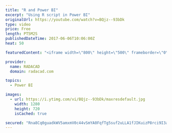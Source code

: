 ```yaml
---
title: "R and Power BI"
excerpt: "Using R script in Power BI"
originalUrl: https://youtube.com/watch?v=BQjz--93bDk
type: video
price: Free
length: PT5M2S
publishedDateTime: 2017-06-06T10:06:00Z
heat: 50

featuredContent: "<iframe width=\"800\" height=\"500\" frameborder=\"0\" src=\"https://www.youtube.com/embed/BQjz--93bDk\" allow=\"accelerometer; autoplay; encrypted-media; gyroscope; picture-in-picture\" allowfullscreen></iframe>"

provider:
  name: RADACAD
  domain: radacad.com

topics:
  - Power BI

images:
  - url: https://i.ytimg.com/vi/BQjz--93bDk/maxresdefault.jpg
    width: 1280
    height: 720
    isCached: true

secured: "Rna8Cq0guadkWV5amxmV0c44vSmYA0FqfTg5suf2uLLA1fJIKuizP8rci9I3aXWBVDjBdKjUANwZqHlwQp7N/hs24xr4gKAKZOa3WvY4cjPugWzCQe7blT+uxT3mA/7xR8MTQ43c3S/+QIPlVcMp/foE7I1sBohICfPlA2jeGsNw4Su1D9gyagRtFrne8en4FfPbGtetOnk9qzCIHeerwp+AYR6gii07o7SAP1snYVufyxlEHnomt8nE2DyLrquVGLmNIiJGOxMyqLCm1UqPzUyPJWN7gPEgBmNMHwW3/NPjD2x3qavGiKKOfmkC49rG9Rj6EDaMySPeKsu0xIIZ3RThWuPMfk+dRhgb4Thse8KbGxLbnnplHBW9H2O4Nm4n+2b3KVEbx9t1EYQM2f/jTYTaPVvJ1M/7zLROeSYMt9M=;87Kse9xSvbjh3P8aJk++DQ=="
---
```


